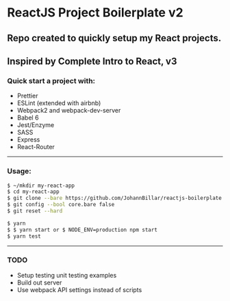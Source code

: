 # ReactJS Project Boilerplate v2
## Repo created to quickly setup my React projects.
## Inspired by Complete Intro to React, v3
 
### Quick start a project with:
* Prettier
* ESLint (extended with airbnb)
* Webpack2 and webpack-dev-server
* Babel 6
* Jest/Enzyme
* SASS
* Express
* React-Router

___
### Usage:
```sh
$ ~/mkdir my-react-app
$ cd my-react-app
$ git clone --bare https://github.com/JohannBillar/reactjs-boilerplate.git .git
$ git config --bool core.bare false
$ git reset --hard

$ yarn
$ $ yarn start or $ NODE_ENV=production npm start
$ yarn test

```
___
### TODO
- Setup testing unit testing examples
- Build out server
- Use webpack API settings instead of scripts
